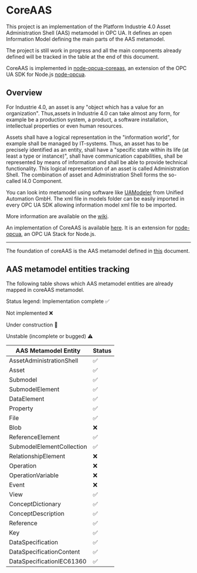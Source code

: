 CoreAAS
=======
This project is an implementation of the Platform Industrie 4.0 Asset Administration Shell (AAS) metamodel in OPC UA. It defines an open Information Model defining the main parts of the AAS metamodel.

The project is still work in progress and all the main components already defined will be tracked in the table at the end of this document.

CoreAAS is implemented in [node-opcua-coreaas](https://github.com/OPCUAUniCT/node-opcua-coreaas), an extension of the OPC UA SDK for Node.js [node-opcua](https://github.com/node-opcua/node-opcua).

## Overview
For Industrie 4.0, an asset is any "object which has a value for an organization". Thus,assets in Industrie 4.0 can take almost any form, for example be a production system, a product, a software installation, intellectual properties or even human resources.

Assets shall have a logical representation in the "information world", for example shall be managed by IT-systems. Thus, an asset has to be precisely identified as an entity, shall have a "specific state within its life (at least a type or instance)", shall have communication capabilities, shall be represented by means of information and shall be able to provide technical functionality. This logical representation of an asset is called Administration Shell. The combination of asset and Administration Shell forms the so-called I4.0 Component.

You can look into metamodel using software like [UAModeler](https://www.unified-automation.com/products/development-tools/uamodeler.html) from Unified Automation GmbH. The xml file in models folder can be easily imported in every OPC UA SDK allowing information model xml file to be imported.

More information are available on the [wiki](https://github.com/OPCUAUniCT/coreAAS/wiki).

An implementation of CoreAAS is available [here](https://github.com/OPCUAUniCT/node-opcua-coreaas). It is an extension for [node-opcua](https://github.com/node-opcua/node-opcua), an OPC UA Stack for Node.js.

---

The foundation of coreAAS is the AAS metamodel defined in [this](https://www.plattform-i40.de/I40/Redaktion/EN/Downloads/Publikation/2018-details-of-the-asset-administration-shell.html) document.

## AAS metamodel entities tracking
The following table shows which AAS metamodel entities are already mapped in coreAAS metamodel.

Status legend:
Implementation complete :white_check_mark:

Not implemented :x:

Under construction :construction:

Unstable (incomplete or bugged) :warning:

| AAS Metamodel Entity  | Status |
| ------------- | ------------- |
| AssetAdministrationShell  | :white_check_mark:  |
| Asset  | :white_check_mark:  |
| Submodel  | :white_check_mark:  |
| SubmodelElement  | :white_check_mark:  |
| DataElement  | :white_check_mark:  |
| Property  | :white_check_mark:  |
| File  | :white_check_mark:  |
| Blob  | :x:  |
| ReferenceElement  | :white_check_mark:  |
| SubmodelElementCollection  | :white_check_mark:  |
| RelationshipElement  | :x:  |
| Operation  | :x:  |
| OperationVariable  | :x:  |
| Event  | :x:  |
| View  | :white_check_mark:  |
| ConceptDictionary  | :white_check_mark:  |
| ConceptDescription  | :white_check_mark:  |
| Reference  | :white_check_mark:  |
| Key  | :white_check_mark:  |
| DataSpecification  | :white_check_mark:  |
| DataSpecificationContent  | :white_check_mark:  |
| DataSpecificationIEC61360  | :white_check_mark:  |
